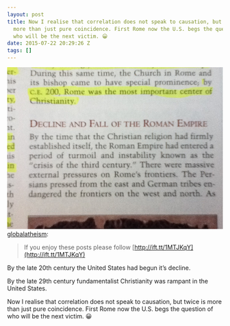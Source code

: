 ```yaml
---
layout: post
title: Now I realise that correlation does not speak to causation, but twice is
  more than just pure coincidence. First Rome now the U.S. begs the question of
  who will be the next victim. 😀
date: 2015-07-22 20:29:26 Z
tags: []
---
```

![](/media/2015/07/124774067109.jpg)
[globalatheism](http://globalatheism.tumblr.com/post/124751162378/if-you-enjoy-these-posts-please-follow):

> If you enjoy these posts please follow [http://ift.tt/1MTJKqY](http://ift.tt/1MTJKqY)

By the late 20th century the United States had begun it’s decline.

By the late 29th century fundamentalist Christianity was rampant in the United States.

Now I realise that correlation does not speak to causation, but twice is more than just pure coincidence. First Rome now the U.S. begs the question of who will be the next victim. 😀

